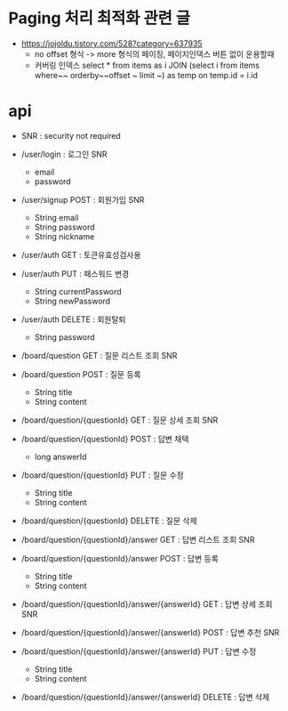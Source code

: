 # Paging 처리 최적화 관련 글
* https://jojoldu.tistory.com/528?category=637935
    - no offset 형식 -> more 형식의 페이징, 페이지인덱스 버튼 없이 운용할때 
    - 커버링 인덱스 select * from items as i JOIN (select i from items where~~ orderby~~offset ~ limit ~) as temp on temp.id = i.id

# api 
* SNR : security not required
* /user/login : 로그인 SNR
    - email
    - password
* /user/signup POST : 회원가입 SNR
    - String email
    - String password
    - String nickname

* /user/auth GET : 토큰유효성검사용
* /user/auth PUT : 패스워드 변경
    - String currentPassword
    - String newPassword
* /user/auth DELETE : 회원탈퇴
    - String password

* /board/question GET : 질문 리스트 조회 SNR
* /board/question POST : 질문 등록
    - String title
    - String content

* /board/question/{questionId} GET : 질문 상세 조회 SNR
* /board/question/{questionId} POST : 답변 채택
    - long answerId
* /board/question/{questionId} PUT : 질문 수정
    - String title
    - String content
* /board/question/{questionId} DELETE : 질문 삭제

* /board/question/{questionId}/answer GET : 답변 리스트 조회 SNR
* /board/question/{questionId}/answer POST : 답변 등록
    - String title
    - String content

* /board/question/{questionId}/answer/{answerId} GET : 답변 상세 조회 SNR
* /board/question/{questionId}/answer/{answerId} POST : 답변 추천 SNR
* /board/question/{questionId}/answer/{answerId} PUT : 답변 수정
    - String title
    - String content
* /board/question/{questionId}/answer/{answerId} DELETE : 답변 삭제





